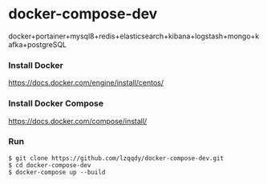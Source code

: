 # docker-compose-dev
docker+portainer+mysql8+redis+elasticsearch+kibana+logstash+mongo+kafka+postgreSQL

### Install Docker
https://docs.docker.com/engine/install/centos/

### Install Docker Compose
https://docs.docker.com/compose/install/

### Run

```
$ git clone https://github.com/lzqqdy/docker-compose-dev.git
$ cd docker-compose-dev
$ docker-compose up --build
```
